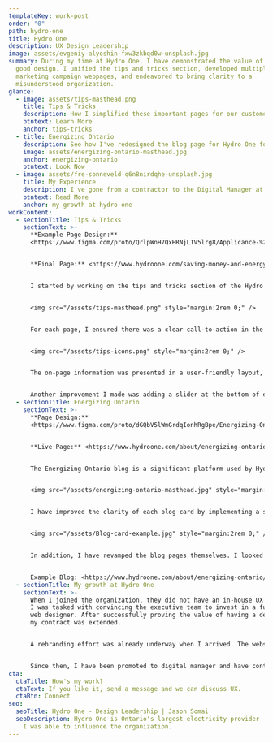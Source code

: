 ```yaml
---
templateKey: work-post
order: "0"
path: hydro-one
title: Hydro One
description: UX Design Leadership
image: assets/evgeniy-alyoshin-fxw3zkbqd0w-unsplash.jpg
summary: During my time at Hydro One, I have demonstrated the value of UX and
  good design. I unified the tips and tricks section, developed multiple
  marketing campaign webpages, and endeavored to bring clarity to a
  misunderstood organization.
glance:
  - image: assets/tips-masthead.png
    title: Tips & Tricks
    description: H﻿ow I simplified these important pages for our customers
    btntext: Learn More
    anchor: tips-tricks
  - title: Energizing Ontario
    description: S﻿ee how I've redesigned the blog page for Hydro One for clarity.
    image: assets/energizing-ontario-masthead.jpg
    anchor: energizing-ontario
    btntext: Look Now
  - image: assets/fre-sonneveld-q6n8nirdqhe-unsplash.jpg
    title: My Experience
    description: I've gone from a contractor to the Digital Manager at Hydro One
    btntext: Read More
    anchor: my-growth-at-hydro-one
workContent:
  - sectionTitle: Tips & Tricks
    sectionText: >-
      **Example Page Design:**
      <https://www.figma.com/proto/QrlpWnH7QxHRNjLTV5lrg8/Applicance-%26-Energy-Savings-Tips?page-id=0%3A1&node-id=2-61&viewport=1164%2C1217%2C0.41&scaling=min-zoom>


      **F﻿inal Page:** <https://www.hydroone.com/saving-money-and-energy/residential/tips-and-tools/appliances>


      I started by working on the tips and tricks section of the Hydro One website. My first task was to create a consistent look across all pages in the section, starting with the Cooling tips and tricks page. To achieve this, I reviewed each page to identify common elements and used a similar design style throughout. These pages were featured in the monthly newsletter.


      <img src="/assets/tips-masthead.png" style="margin:2rem 0;" />


      For each page, I ensured there was a clear call-to-action in the masthead and modernized the design with overlapping elements that didn't detract from the image.


      <img src="/assets/tips-icons.png" style="margin:2rem 0;" />


      The on-page information was presented in a user-friendly layout, making it easy for readers to skim the content without being overwhelmed with too much information.


      Another improvement I made was adding a slider at the bottom of each page, which provides links to other pages within the tips section. This feature has resulted in increased time spent on the site and a lower bounce rate.
  - sectionTitle: Energizing Ontario
    sectionText: >-
      **P﻿age Design:**
      <https://www.figma.com/proto/dGQbV5lWmGrdqIonhRgBpe/Energizing-Ontario?page-id=0%3A1&node-id=2-2&viewport=1111%2C401%2C0.88&scaling=min-zoom>


      **L﻿ive Page:** <https://www.hydroone.com/about/energizing-ontario>


      The Energizing Ontario blog is a significant platform used by Hydro One to highlight its positive initiatives and community investments. In my redesign of the page, I focused on improving the user experience by making it easier for visitors to search for specific blog posts using Filterizr.


      <img src="/assets/energizing-ontario-masthead.jpg" style="margin:2rem 0;" />


      I have improved the clarity of each blog card by implementing a strict character count for each one. Although the elements were similar to the previous design, I aimed to modernize it by adding overlapping elements and optimizing their placement to improve ease of understanding with just a glance.


      <img src="/assets/Blog-card-example.jpg" style="margin:2rem 0;" />


      In addition, I have revamped the blog pages themselves. I looked to Medium as a reference for font size and readability to ensure a pleasant reading experience for visitors. To make sharing easier, I incorporated a sticky social sidebar. Additionally, I added elements like a highlight box to draw attention to important pieces of content.


      E﻿xample Blog: <https://www.hydroone.com/about/energizing-ontario/blog/trans-wellness>
  - sectionTitle: My growth at Hydro One
    sectionText: >-
      When I joined the organization, they did not have an in-house UX designer.
      I was tasked with convincing the executive team to invest in a full-time
      web designer. After successfully proving the value of having a designer,
      my contract was extended.


      A rebranding effort was already underway when I arrived. The website had been updated to the new brand colour of teal, but otherwise remained the same. My work adhered to the new brand guidelines, but I had some flexibility to interpret and revitalize the existing brand. 


      Since then, I have been promoted to digital manager and have continued to prioritize simple and elegant solutions with a focus on user experience. I have grown the team to include two full-time UX designer/developer positions and continue to advocate for best practices and tools to further improve our customers' experience.
cta:
  ctaTitle: How's my work?
  ctaText: If you like it, send a message and we can discuss UX.
  ctaBtn: Connect
seo:
  seoTitle: Hydro One - Design Leadership | Jason Somai
  seoDescription: Hydro One is Ontario's largest electricity provider - here's how
    I was able to influence the organization.
---
```

